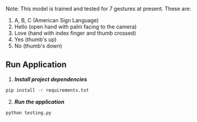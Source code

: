 Note: This model is trained and tested for 7 gestures at present. These are:
1. A, B, C (American Sign Language)
2. Hello (open hand with palm facing to the camera)
3. Love (hand with index finger and thumb crossed)
4. Yes (thumb's up)
5. No (thumb's down)


## Run Application
1. **_Install project dependencies_**
```sh
pip install -r requirements.txt
```
2. **_Run the application_**
```sh
python testing.py
